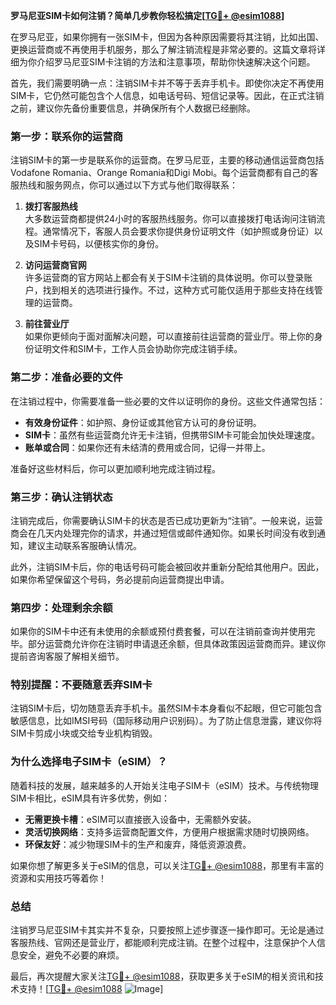 **罗马尼亚SIM卡如何注销？简单几步教你轻松搞定[[TG💪+ @esim1088](https://t.me/s/esim1088)]**

在罗马尼亚，如果你拥有一张SIM卡，但因为各种原因需要将其注销，比如出国、更换运营商或不再使用手机服务，那么了解注销流程是非常必要的。这篇文章将详细为你介绍罗马尼亚SIM卡注销的方法和注意事项，帮助你快速解决这个问题。

首先，我们需要明确一点：注销SIM卡并不等于丢弃手机卡。即使你决定不再使用SIM卡，它仍然可能包含个人信息，如电话号码、短信记录等。因此，在正式注销之前，建议你先备份重要信息，并确保所有个人数据已经删除。

### **第一步：联系你的运营商**
注销SIM卡的第一步是联系你的运营商。在罗马尼亚，主要的移动通信运营商包括Vodafone Romania、Orange Romania和Digi Mobi。每个运营商都有自己的客服热线和服务网点，你可以通过以下方式与他们取得联系：

1. **拨打客服热线**  
   大多数运营商都提供24小时的客服热线服务。你可以直接拨打电话询问注销流程。通常情况下，客服人员会要求你提供身份证明文件（如护照或身份证）以及SIM卡号码，以便核实你的身份。

2. **访问运营商官网**  
   许多运营商的官方网站上都会有关于SIM卡注销的具体说明。你可以登录账户，找到相关的选项进行操作。不过，这种方式可能仅适用于那些支持在线管理的运营商。

3. **前往营业厅**  
   如果你更倾向于面对面解决问题，可以直接前往运营商的营业厅。带上你的身份证明文件和SIM卡，工作人员会协助你完成注销手续。

### **第二步：准备必要的文件**
在注销过程中，你需要准备一些必要的文件以证明你的身份。这些文件通常包括：

- **有效身份证件**：如护照、身份证或其他官方认可的身份证明。
- **SIM卡**：虽然有些运营商允许无卡注销，但携带SIM卡可能会加快处理速度。
- **账单或合同**：如果你还有未结清的费用或合同，记得一并带上。

准备好这些材料后，你可以更加顺利地完成注销过程。

### **第三步：确认注销状态**
注销完成后，你需要确认SIM卡的状态是否已成功更新为“注销”。一般来说，运营商会在几天内处理完你的请求，并通过短信或邮件通知你。如果长时间没有收到通知，建议主动联系客服确认情况。

此外，注销SIM卡后，你的电话号码可能会被回收并重新分配给其他用户。因此，如果你希望保留这个号码，务必提前向运营商提出申请。

### **第四步：处理剩余余额**
如果你的SIM卡中还有未使用的余额或预付费套餐，可以在注销前查询并使用完毕。部分运营商允许你在注销时申请退还余额，但具体政策因运营商而异。建议你提前咨询客服了解相关细节。

### **特别提醒：不要随意丢弃SIM卡**
注销SIM卡后，切勿随意丢弃手机卡。虽然SIM卡本身看似不起眼，但它可能包含敏感信息，比如IMSI号码（国际移动用户识别码）。为了防止信息泄露，建议你将SIM卡剪成小块或交给专业机构销毁。

### **为什么选择电子SIM卡（eSIM）？**
随着科技的发展，越来越多的人开始关注电子SIM卡（eSIM）技术。与传统物理SIM卡相比，eSIM具有许多优势，例如：

- **无需更换卡槽**：eSIM可以直接嵌入设备中，无需额外安装。
- **灵活切换网络**：支持多运营商配置文件，方便用户根据需求随时切换网络。
- **环保友好**：减少物理SIM卡的生产和废弃，降低资源浪费。

如果你想了解更多关于eSIM的信息，可以关注[TG💪+ @esim1088](https://t.me/s/esim1088)，那里有丰富的资源和实用技巧等着你！

### **总结**
注销罗马尼亚SIM卡其实并不复杂，只要按照上述步骤逐一操作即可。无论是通过客服热线、官网还是营业厅，都能顺利完成注销。在整个过程中，注意保护个人信息安全，避免不必要的麻烦。

最后，再次提醒大家关注[TG💪+ @esim1088](https://t.me/s/esim1088)，获取更多关于eSIM的相关资讯和技术支持！[[TG💪+ @esim1088](https://t.me/s/esim1088) ![Image](https://i.postimg.cc/4NQfJmqS/Snipaste-2025-05-13-00-14-12.png)]